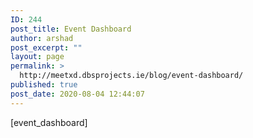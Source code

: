 ```yaml
---
ID: 244
post_title: Event Dashboard
author: arshad
post_excerpt: ""
layout: page
permalink: >
  http://meetxd.dbsprojects.ie/blog/event-dashboard/
published: true
post_date: 2020-08-04 12:44:07
---
```

[event_dashboard]